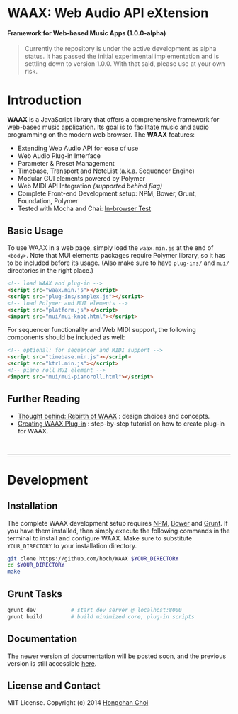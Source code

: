 # WAAX: Web Audio API eXtension

#### Framework for Web-based Music Apps (1.0.0-alpha)

> Currently the repository is under the active development as alpha status. It has passed the initial experimental implementation and is settling down to version 1.0.0. With that said, please use at your own risk.

<!-- travis build image -->



# Introduction
__WAAX__ is a JavaScript library that offers a comprehensive framework for web-based music application. Its goal is to facilitate music and audio programming on the modern web browser. The __WAAX__ features:

- Extending Web Audio API for ease of use
- Web Audio Plug-in Interface
- Parameter & Preset Management
- Timebase, Transport and NoteList (a.k.a. Sequencer Engine)
- Modular GUI elements powered by Polymer
- Web MIDI API Integration _(supported behind flag)_
- Complete Front-end Development setup: NPM, Bower, Grunt, Foundation, Polymer
- Tested with Mocha and Chai: [In-browser Test](http://hoch.github.io/WAAX/test/)


<!-- ### [Play WAAX!](http://playwaax.appspot.com)

You can find playable demos and examples at [PlayWAAX](http://playwaax.appspot.com).
 -->

## Basic Usage

To use WAAX in a web page, simply load the `waax.min.js` at the end of `<body>`. Note that MUI elements packages require Polymer library, so it has to be included before its usage. (Also make sure to have `plug-ins/` and `mui/` directories in the right place.)

~~~html
<!-- load WAAX and plug-in -->
<script src="waax.min.js"></script>
<script src="plug-ins/samplex.js"></script>
<!-- load Polymer and MUI elements -->
<script src="platform.js"></script>
<import src="mui/mui-knob.html"></script>
~~~

For sequencer functionality and Web MIDI support, the following components should be included as well:

~~~html
<!-- optional: for sequencer and MIDI support -->
<script src="timebase.min.js"></script>
<script src="ktrl.min.js"></script>
<!-- piano roll MUI element -->
<import src="mui/mui-pianoroll.html"></script>
~~~


## Further Reading

- [Thought behind: Rebirth of WAAX](https://ccrma.stanford.edu/~hongchan/posts/thoughts-behind-rebirth-of-waax/) : design choices and concepts.
- [Creating WAAX Plug-in](https://ccrma.stanford.edu/~hongchan/posts/creating-waax-plugin/) : step-by-step tutorial on how to create plug-in for WAAX.

<br>

---

# Development

## Installation

The complete WAAX development setup requires [NPM](http://nodejs.org/), [Bower](http://bower.io/) and [Grunt](http://gruntjs.com/). If you have them installed, then simply execute the following commands in the terminal to install and configure WAAX. Make sure to substitute `YOUR_DIRECTORY` to your installation directory.

~~~bash
git clone https://github.com/hoch/WAAX $YOUR_DIRECTORY
cd $YOUR_DIRECTORY
make
~~~


## Grunt Tasks

~~~bash
grunt dev           # start dev server @ localhost:8000
grunt build         # build minimized core, plug-in scripts
~~~

## Documentation

The newer version of documentation will be posted soon, and the previous version is still accessible [here](http://hoch.github.io/WAAX/docs/).


## License and Contact

MIT License. Copyright (c) 2014 [Hongchan Choi](https://ccrma.stanford.edu/~hongchan)